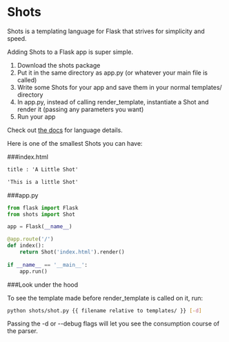 Shots
=====

Shots is a templating language for Flask that strives for simplicity and speed.

Adding Shots to a Flask app is super simple.

1. Download the shots package
2. Put it in the same directory as app.py (or whatever your main file is called)
3. Write some Shots for your app and save them in your normal templates/ directory
4. In app.py, instead of calling render_template, instantiate a Shot and render it (passing any parameters you want)
5. Run your app

Check out [the docs](http://flaskshots.herokuapp.com/docs) for language details.

Here is one of the smallest Shots you can have:

###index.html

```html
title : 'A Little Shot'

'This is a little Shot'
```

###app.py

```python
from flask import Flask
from shots import Shot

app = Flask(__name__)

@app.route('/')
def index():
	return Shot('index.html').render()
	
if __name__ == '__main__':
	app.run()
```

###Look under the hood

To see the template made before render_template is called on it, run:

```bash
python shots/shot.py {{ filename relative to templates/ }} [-d]
```

Passing the -d or --debug flags will let you see the consumption course of the parser.
